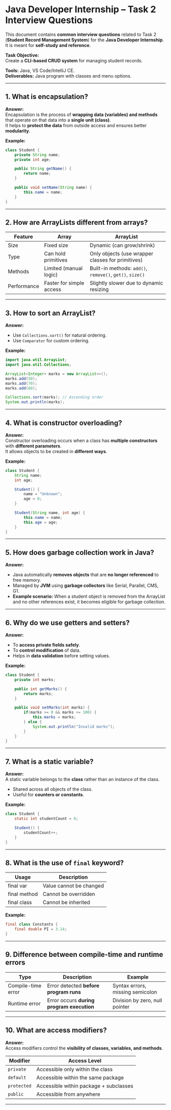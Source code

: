 # Java Developer Internship – Task 2 Interview Questions

This document contains **common interview questions** related to Task 2 (**Student Record Management System**) for the **Java Developer Internship**.  
It is meant for **self-study and reference**.

**Task Objective:**  
Create a **CLI-based CRUD system** for managing student records.

**Tools:** Java, VS Code/IntelliJ CE.  
**Deliverables:** Java program with classes and menu options.

---

## 1. What is encapsulation?

**Answer:**  
Encapsulation is the process of **wrapping data (variables) and methods** that operate on that data into a **single unit (class)**.  
It helps to **protect the data** from outside access and ensures better **modularity**.

**Example:**

```java
class Student {
    private String name;
    private int age;

    public String getName() {
        return name;
    }

    public void setName(String name) {
        this.name = name;
    }
}
```

---

## 2. How are ArrayLists different from arrays?

| Feature     | Array                    | ArrayList                                                |
| ----------- | ------------------------ | -------------------------------------------------------- |
| Size        | Fixed size               | Dynamic (can grow/shrink)                                |
| Type        | Can hold primitives      | Only objects (use wrapper classes for primitives)        |
| Methods     | Limited (manual logic)   | Built-in methods: `add()`, `remove()`, `get()`, `size()` |
| Performance | Faster for simple access | Slightly slower due to dynamic resizing                  |

---

## 3. How to sort an ArrayList?

**Answer:**

- Use `Collections.sort()` for natural ordering.
- Use `Comparator` for custom ordering.

**Example:**

```java
import java.util.ArrayList;
import java.util.Collections;

ArrayList<Integer> marks = new ArrayList<>();
marks.add(50);
marks.add(70);
marks.add(60);

Collections.sort(marks); // Ascending order
System.out.println(marks);
```

---

## 4. What is constructor overloading?

**Answer:**  
Constructor overloading occurs when a class has **multiple constructors** with **different parameters**.  
It allows objects to be created in **different ways**.

**Example:**

```java
class Student {
    String name;
    int age;

    Student() {
        name = "Unknown";
        age = 0;
    }

    Student(String name, int age) {
        this.name = name;
        this.age = age;
    }
}
```

---

## 5. How does garbage collection work in Java?

**Answer:**

- Java automatically **removes objects** that are **no longer referenced** to free memory.
- Managed by **JVM** using **garbage collectors** like Serial, Parallel, CMS, G1.
- **Example scenario:** When a student object is removed from the ArrayList and no other references exist, it becomes eligible for garbage collection.

---

## 6. Why do we use getters and setters?

**Answer:**

- To **access private fields safely**.
- To **control modification** of data.
- Helps in **data validation** before setting values.

**Example:**

```java
class Student {
    private int marks;

    public int getMarks() {
        return marks;
    }

    public void setMarks(int marks) {
        if(marks >= 0 && marks <= 100) {
            this.marks = marks;
        } else {
            System.out.println("Invalid marks");
        }
    }
}
```

---

## 7. What is a static variable?

**Answer:**  
A static variable belongs to the **class** rather than an instance of the class.

- Shared across all objects of the class.
- Useful for **counters or constants**.

**Example:**

```java
class Student {
    static int studentCount = 0;

    Student() {
        studentCount++;
    }
}
```

---

## 8. What is the use of `final` keyword?

| Usage        | Description             |
| ------------ | ----------------------- |
| final var    | Value cannot be changed |
| final method | Cannot be overridden    |
| final class  | Cannot be inherited     |

**Example:**

```java
final class Constants {
    final double PI = 3.14;
}
```

---

## 9. Difference between compile-time and runtime errors

| Type               | Description                               | Example                          |
| ------------------ | ----------------------------------------- | -------------------------------- |
| Compile-time error | Error detected **before program runs**    | Syntax errors, missing semicolon |
| Runtime error      | Error occurs **during program execution** | Division by zero, null pointer   |

---

## 10. What are access modifiers?

**Answer:**  
Access modifiers control the **visibility of classes, variables, and methods**.

| Modifier    | Access Level                           |
| ----------- | -------------------------------------- |
| `private`   | Accessible only within the class       |
| `default`   | Accessible within the same package     |
| `protected` | Accessible within package + subclasses |
| `public`    | Accessible from anywhere               |

---
